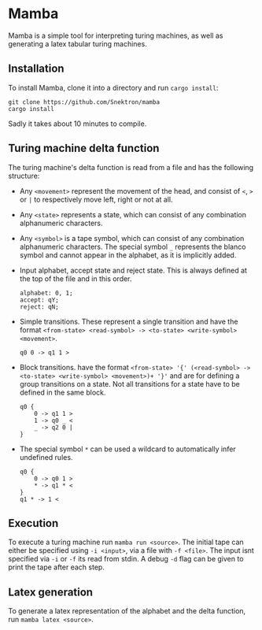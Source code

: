 # Mamba

Mamba is a simple tool for interpreting turing machines, as well as generating a latex
tabular turing machines.

## Installation

To install Mamba, clone it into a directory and run `cargo install`:
```
git clone https://github.com/Snektron/mamba
cargo install
```
Sadly it takes about 10 minutes to compile.

## Turing machine delta function

The turing machine's delta function is read from a file and has the following structure:

* Any `<movement>` represent the movement of the head, and consist of  `<`, `>` or `|` to respectively move left, right or not at all.

* Any `<state>` represents a state, which can consist of any combination alphanumeric characters.

* Any `<symbol>` is a tape symbol, which can consist of any combination alphanumeric characters.
    The special symbol `_` represents the blanco symbol and cannot appear in the alphabet, as it is implicitly added.

* Input alphabet, accept state and reject state. This is always defined at the top of the file and in this order.
    ```
    alphabet: 0, 1;
    accept: qY;
    reject: qN;
    ```

* Simple transitions. These represent a single transition and have the format `<from-state> <read-symbol> -> <to-state> <write-symbol> <movement>`.
    ```
    q0 0 -> q1 1 >
    ```

* Block transitions. have the format `<from-state> '{' (<read-symbol> -> <to-state> <write-symbol> <movement>)+ '}'`
    and are for defining a group transitions on a state. Not all transitions for a state have to be defined in the same block.
    ```
    q0 {
        0 -> q1 1 >
        1 -> q0 _ <
        _ -> q2 0 |
    }
    ```

* The special symbol `*` can be used a wildcard to automatically infer undefined rules.
    ```
    q0 {
        0 -> q0 1 >
        * -> q1 * <
    }
    q1 * -> 1 <
    ```

## Execution

To execute a turing machine run `mamba run <source>`. The initial tape can either be specified using
`-i <input>`, via a file with `-f <file>`. The input isnt specified via `-i` or `-f` its read from stdin.
A debug `-d` flag can be given to print the tape after each step. 

## Latex generation

To generate a latex representation of the alphabet and the delta function, run `mamba latex <source>`.

